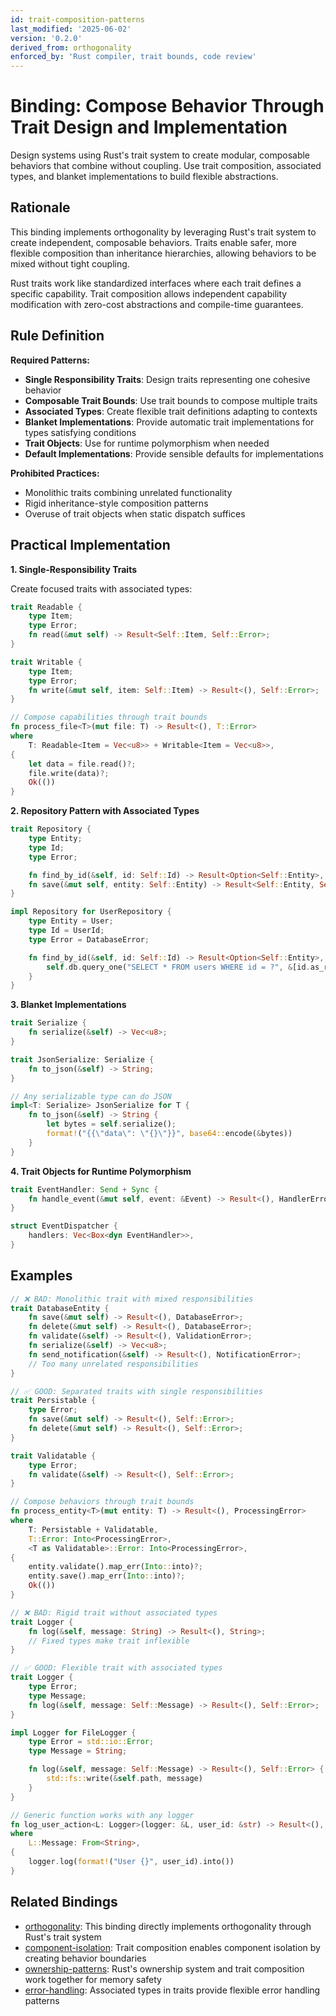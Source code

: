 ```yaml
---
id: trait-composition-patterns
last_modified: '2025-06-02'
version: '0.2.0'
derived_from: orthogonality
enforced_by: 'Rust compiler, trait bounds, code review'
---
```

# Binding: Compose Behavior Through Trait Design and Implementation

Design systems using Rust's trait system to create modular, composable behaviors that combine without coupling. Use trait composition, associated types, and blanket implementations to build flexible abstractions.

## Rationale

This binding implements orthogonality by leveraging Rust's trait system to create independent, composable behaviors. Traits enable safer, more flexible composition than inheritance hierarchies, allowing behaviors to be mixed without tight coupling.

Rust traits work like standardized interfaces where each trait defines a specific capability. Trait composition allows independent capability modification with zero-cost abstractions and compile-time guarantees.

## Rule Definition

**Required Patterns:**
- **Single Responsibility Traits**: Design traits representing one cohesive behavior
- **Composable Trait Bounds**: Use trait bounds to compose multiple traits
- **Associated Types**: Create flexible trait definitions adapting to contexts
- **Blanket Implementations**: Provide automatic trait implementations for types satisfying conditions
- **Trait Objects**: Use for runtime polymorphism when needed
- **Default Implementations**: Provide sensible defaults for implementations

**Prohibited Practices:**
- Monolithic traits combining unrelated functionality
- Rigid inheritance-style composition patterns
- Overuse of trait objects when static dispatch suffices

## Practical Implementation

**1. Single-Responsibility Traits**

Create focused traits with associated types:

```rust
trait Readable {
    type Item;
    type Error;
    fn read(&mut self) -> Result<Self::Item, Self::Error>;
}

trait Writable {
    type Item;
    type Error;
    fn write(&mut self, item: Self::Item) -> Result<(), Self::Error>;
}

// Compose capabilities through trait bounds
fn process_file<T>(mut file: T) -> Result<(), T::Error>
where
    T: Readable<Item = Vec<u8>> + Writable<Item = Vec<u8>>,
{
    let data = file.read()?;
    file.write(data)?;
    Ok(())
}
```

**2. Repository Pattern with Associated Types**

```rust
trait Repository {
    type Entity;
    type Id;
    type Error;

    fn find_by_id(&self, id: Self::Id) -> Result<Option<Self::Entity>, Self::Error>;
    fn save(&mut self, entity: Self::Entity) -> Result<Self::Entity, Self::Error>;
}

impl Repository for UserRepository {
    type Entity = User;
    type Id = UserId;
    type Error = DatabaseError;

    fn find_by_id(&self, id: Self::Id) -> Result<Option<Self::Entity>, Self::Error> {
        self.db.query_one("SELECT * FROM users WHERE id = ?", &[id.as_ref()])
    }
}
```

**3. Blanket Implementations**

```rust
trait Serialize {
    fn serialize(&self) -> Vec<u8>;
}

trait JsonSerialize: Serialize {
    fn to_json(&self) -> String;
}

// Any serializable type can do JSON
impl<T: Serialize> JsonSerialize for T {
    fn to_json(&self) -> String {
        let bytes = self.serialize();
        format!("{{\"data\": \"{}\"}}", base64::encode(&bytes))
    }
}
```

**4. Trait Objects for Runtime Polymorphism**

```rust
trait EventHandler: Send + Sync {
    fn handle_event(&mut self, event: &Event) -> Result<(), HandlerError>;
}

struct EventDispatcher {
    handlers: Vec<Box<dyn EventHandler>>,
}
```

## Examples

```rust
// ❌ BAD: Monolithic trait with mixed responsibilities
trait DatabaseEntity {
    fn save(&mut self) -> Result<(), DatabaseError>;
    fn delete(&mut self) -> Result<(), DatabaseError>;
    fn validate(&self) -> Result<(), ValidationError>;
    fn serialize(&self) -> Vec<u8>;
    fn send_notification(&self) -> Result<(), NotificationError>;
    // Too many unrelated responsibilities
}
```

```rust
// ✅ GOOD: Separated traits with single responsibilities
trait Persistable {
    type Error;
    fn save(&mut self) -> Result<(), Self::Error>;
    fn delete(&mut self) -> Result<(), Self::Error>;
}

trait Validatable {
    type Error;
    fn validate(&self) -> Result<(), Self::Error>;
}

// Compose behaviors through trait bounds
fn process_entity<T>(mut entity: T) -> Result<(), ProcessingError>
where
    T: Persistable + Validatable,
    T::Error: Into<ProcessingError>,
    <T as Validatable>::Error: Into<ProcessingError>,
{
    entity.validate().map_err(Into::into)?;
    entity.save().map_err(Into::into)?;
    Ok(())
}
```

```rust
// ❌ BAD: Rigid trait without associated types
trait Logger {
    fn log(&self, message: String) -> Result<(), String>;
    // Fixed types make trait inflexible
}
```

```rust
// ✅ GOOD: Flexible trait with associated types
trait Logger {
    type Error;
    type Message;
    fn log(&self, message: Self::Message) -> Result<(), Self::Error>;
}

impl Logger for FileLogger {
    type Error = std::io::Error;
    type Message = String;

    fn log(&self, message: Self::Message) -> Result<(), Self::Error> {
        std::fs::write(&self.path, message)
    }
}

// Generic function works with any logger
fn log_user_action<L: Logger>(logger: &L, user_id: &str) -> Result<(), L::Error>
where
    L::Message: From<String>,
{
    logger.log(format!("User {}", user_id).into())
}
```

## Related Bindings

- [orthogonality](../../tenets/orthogonality.md): This binding directly implements orthogonality through Rust's trait system
- [component-isolation](../../core/component-isolation.md): Trait composition enables component isolation by creating behavior boundaries
- [ownership-patterns](ownership-patterns.md): Rust's ownership system and trait composition work together for memory safety
- [error-handling](error-handling.md): Associated types in traits provide flexible error handling patterns
